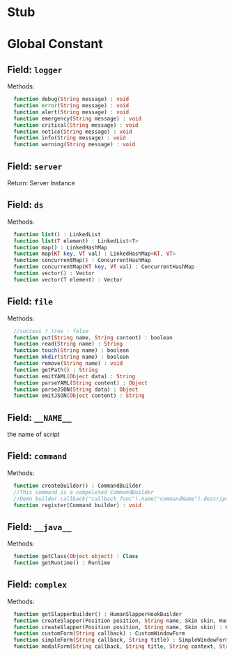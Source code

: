Stub
===

# Global Constant

## Field: `logger`

Methods:

```php
  function debug(String message) : void
  function error(String message) : void
  function alert(String message) : void
  function emergency(String message) : void
  function critical(String message) : void
  function notice(String message) : void
  function info(String message) : void
  function warning(String message) : void
```

## Field: `server`

Return: Server Instance

## Field: `ds`

Methods:

```php
  function list() : LinkedList
  function list(T element) : LinkedList<T>
  function map() : LinkedHashMap
  function map(KT key, VT val) : LinkedHashMap<KT, VT>
  function concurrentMap() : ConcurrentHashMap
  function concurrentMap(KT key, VT val) : ConcurrentHashMap
  function vector() : Vector
  function vector(T element) : Vector
```

## Field: `file`

Methods:

```php
  //success ? true : false
  function put(String name, String content) : boolean
  function read(String name) : String
  function touch(String name) : boolean
  function mkdir(String name) : boolean
  function remove(String name) : void
  function getPath() : String
  function emitYAML(Object data) : String
  function parseYAML(String content) : Object
  function parseJSON(String data) : Object
  function emitJSON(Object content) : String
```

## Field: `__NAME__`

the name of script

## Field: `command`

Methods:

```php
  function createBuilder() : CommandBuilder
  //This command is a compeleted CommandBuilder
  //Demo builder.callback("callback_func").name("commandName").description("Demo command").build()
  function register(Command builder) : void
```

## Field: `__java__`

Methods:

```php
  function getClass(Object object) : Class
  function getRuntime() : Runtime
```

## Field: `complex`

Methods:

```php
  function getSlapperBuilder() : HumanSlapperHookBuilder
  function createSlapper(Position position, String name, Skin skin, HumanSlapperHook hook) : HumanSlapper
  function createSlapper(Position position, String name, Skin skin) : HumanSlapper
  function customForm(String callback) : CustomWindowForm
  function simpleForm(String callback, String title) : SimpleWindowForm
  function modalForm(String callback, String title, String context, String acceptButtonText, String cancelButtonText) : ModalWindowForm
```
